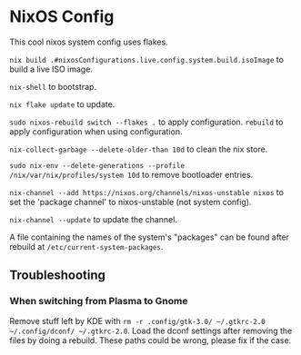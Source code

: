 # NixOS Config
This cool nixos system config uses flakes.

`nix build .#nixosConfigurations.live.config.system.build.isoImage` to
build a live ISO image.

`nix-shell` to bootstrap.

`nix flake update` to update.

`sudo nixos-rebuild switch --flakes .` to apply configuration.
`rebuild` to apply configuration when using configuration.

`nix-collect-garbage --delete-older-than 10d` to clean the nix store.

`sudo nix-env --delete-generations --profile /nix/var/nix/profiles/system 10d`
to remove bootloader entries.

`nix-channel --add https://nixos.org/channels/nixos-unstable nixos` to
set the 'package channel' to nixos-unstable (not system config).

`nix-channel --update` to update the channel.

A file containing the names of the system's "packages" can be found after
rebuild at `/etc/current-system-packages`.


## Troubleshooting
### When switching from Plasma to Gnome
Remove stuff left by KDE with `rm -r .config/gtk-3.0/ ~/.gtkrc-2.0 ~/.config/dconf/ ~/.gtkrc-2.0`.
Load the dconf settings after removing the files by doing a rebuild.
These paths could be wrong, please fix if the case.

